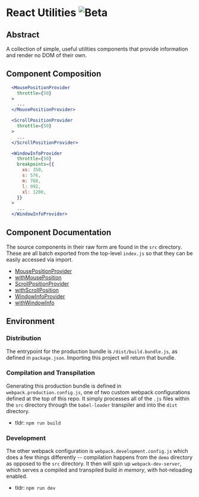 # React Utilities ![Beta](https://img.shields.io/badge/release-alpha-ff4553)

## Abstract

A collection of simple, useful utilities components that provide information and render no DOM of their own.

## Component Composition

```jsx
  <MousePositionProvider
    throttle={50}
  >
    ...
  </MousePositionProvider>

  <ScrollPositionProvider
    throttle={50}
  >
    ...
  </ScrollPositionProvider>

  <WindowInfoProvider
    throttle={50}
    breakpoints={{
      xs: 350,
      s: 576,
      m: 768,
      l: 992,
      xl: 1200,
    }}
  >
    ...
  </WindowInfoProvider>
```

## Component Documentation

The source components in their raw form are found in the `src` directory. These are all batch exported from the top-level `index.js` so that they can be easily accessed via import.

  - [MousePositionProvider](/src/MousePosition/README.md)
  - [withMousePosition](/src/MousePosition/README.md)
  - [ScrollPositionProvider](/src/ScrollPosition/README.md)
  - [withScrollPosition](/src/ScrollPosition/README.md)
  - [WindowInfoProvider](/src/WindowInfo/README.md)
  - [withWindowInfo](/src/WindowInfo/README.md)

## Environment

### Distribution

The entrypoint for the production bundle is `/dist/build.bundle.js`, as defined in `package.json`. Importing this project will return that bundle.

### Compilation and Transpilation

Generating this production bundle is defined in `webpack.production.config.js`, one of two custom webpack configurations defined at the top of this repo. It simply processes all of the `.js` files within the `src` directory through the `babel-loader` transpiler and into the `dist` directory.

  - tldr: `npm run build`

### Development

The other webpack configuration is `webpack.development.config.js` which does a few things differently -- compilation happens from the `demo` directory as opposed to the `src` directory. It then will spin up `webpack-dev-server`, which serves a compiled and transpiled build _in memory_, with hot-reloading enabled.

  - tldr: `npm run dev`
